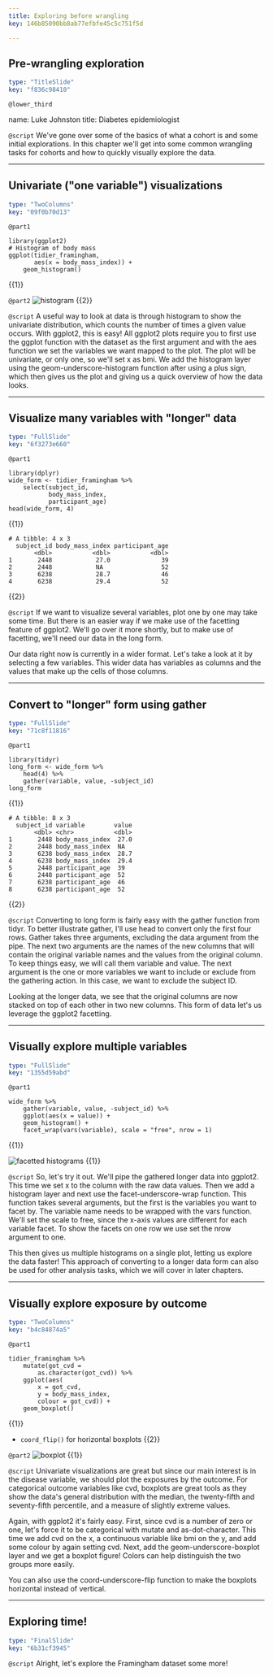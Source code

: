 ```yaml
---
title: Exploring before wrangling
key: 146b85090bb8ab77efbfe45c5c751f5d

---
```

## Pre-wrangling exploration

```yaml
type: "TitleSlide"
key: "f836c98410"
```

`@lower_third`

name: Luke Johnston
title: Diabetes epidemiologist


`@script`
We've gone over some of the basics of what a cohort is and some initial explorations. In this chapter we'll get into some common wrangling tasks for cohorts and how to quickly visually explore the data.


---
## Univariate ("one variable") visualizations

```yaml
type: "TwoColumns"
key: "09f0b70d13"
```

`@part1`
```{r}
library(ggplot2)
# Histogram of body mass
ggplot(tidier_framingham,
       aes(x = body_mass_index)) +
    geom_histogram()
```
{{1}}


`@part2`
![histogram](http://s3.amazonaws.com/assets.datacamp.com/production/repositories/2079/datasets/adcd763375b8bcba52f68c14e34c7ef2c6c2cd33/ch2-v1-histogram.png) {{2}}


`@script`
A useful way to look at data is through histogram to show the univariate distribution, which counts the number of times a given value occurs. With ggplot2, this is easy! All ggplot2 plots require you to first use the ggplot function with the dataset as the first argument and with the aes function we set the variables we want mapped to the plot. The plot will be univariate, or only one, so we'll set x as bmi. We add the histogram layer using the geom-underscore-histogram function after using a plus sign, which then gives us the plot and giving us a quick overview of how the data looks.


---
## Visualize many variables with "longer" data

```yaml
type: "FullSlide"
key: "6f3273e660"
```

`@part1`
```{r}
library(dplyr)
wide_form <- tidier_framingham %>%
    select(subject_id,
           body_mass_index,
           participant_age)
head(wide_form, 4)
```
{{1}}

```
# A tibble: 4 x 3
  subject_id body_mass_index participant_age
       <dbl>           <dbl>           <dbl>
1       2448            27.0              39
2       2448            NA                52
3       6238            28.7              46
4       6238            29.4              52
```
{{2}}


`@script`
If we want to visualize several variables, plot one by one may take some time. But there is an easier way if we make use of the facetting feature of ggplot2. We'll go over it more shortly, but to make use of facetting, we'll need our data in the long form.

Our data right now is currently in a wider format. Let's take a look at it by selecting a few variables. This wider data has variables as columns and the values that make up the cells of those columns.


---
## Convert to "longer" form using gather

```yaml
type: "FullSlide"
key: "71c8f11816"
```

`@part1`
```{r}
library(tidyr)
long_form <- wide_form %>%
    head(4) %>%
    gather(variable, value, -subject_id)
long_form
```
{{1}}

```
# A tibble: 8 x 3
  subject_id variable        value
       <dbl> <chr>           <dbl>
1       2448 body_mass_index  27.0
2       2448 body_mass_index  NA  
3       6238 body_mass_index  28.7
4       6238 body_mass_index  29.4
5       2448 participant_age  39  
6       2448 participant_age  52  
7       6238 participant_age  46  
8       6238 participant_age  52  
``` 
{{2}}


`@script`
Converting to long form is fairly easy with the gather function from tidyr. To better illustrate gather, I'll use head to convert only the first four rows. Gather takes three arguments, excluding the data argument from the pipe. The next two arguments are the names of the new columns that will contain the original variable names and the values from the original column. To keep things easy, we will call them variable and value. The next argument is the one or more variables we want to include or exclude from the gathering action. In this case, we want to exclude the subject ID.

Looking at the longer data, we see that the original columns are now stacked on top of each other in two new columns. This form of data let's us leverage the ggplot2 facetting.


---
## Visually explore multiple variables

```yaml
type: "FullSlide"
key: "1355d59abd"
```

`@part1`
```{r}
wide_form %>%
    gather(variable, value, -subject_id) %>%
    ggplot(aes(x = value)) +
    geom_histogram() +
    facet_wrap(vars(variable), scale = "free", nrow = 1)
``` 
{{1}}

![facetted histograms](http://assets.datacamp.com/production/repositories/2079/datasets/2acc30ca29c22a921db27611193a3a0363d075fa/ch2-v1-two-histograms.png) {{1}}


`@script`
So, let's try it out. We'll pipe the gathered longer data into ggplot2. This time we set x to the column with the raw data values. Then we add a histogram layer and next use the facet-underscore-wrap function. This function takes several arguments, but the first is the variables you want to facet by. The variable name needs to be wrapped with the vars function. We'll set the scale to free, since the x-axis values are different for each variable facet. To show the facets on one row we use set the nrow argument to one.

This then gives us multiple histograms on a single plot, letting us explore the data faster! This approach of converting to a longer data form can also be used for other analysis tasks, which we will cover in later chapters.


---
## Visually explore exposure by outcome

```yaml
type: "TwoColumns"
key: "b4c84874a5"
```

`@part1`
```{r}
tidier_framingham %>%
    mutate(got_cvd = 
    	as.character(got_cvd)) %>%
    ggplot(aes(
    	x = got_cvd,
		y = body_mass_index,
        colour = got_cvd)) +
    geom_boxplot()
```
{{1}}

- `coord_flip()` for horizontal boxplots {{2}}


`@part2`
![boxplot](http://assets.datacamp.com/production/repositories/2079/datasets/c308d6402f6f198ed55bbba3579d4446e2ba4fe0/ch2-v1-boxplot.png) {{1}}


`@script`
Univariate visualizations are great but since our main interest is in the disease variable, we should plot the exposures by the outcome. For categorical outcome variables like cvd, boxplots are great tools as they show the data's general distribution with the median, the twenty-fifth and seventy-fifth percentile, and a measure of slightly extreme values.

Again, with ggplot2 it's fairly easy. First, since cvd is a number of zero or one, let's force it to be categorical with mutate and as-dot-character. This time we add cvd on the x, a continuous variable like bmi on the y, and add some colour by again setting cvd. Next, add the geom-underscore-boxplot layer and we get a boxplot figure! Colors can help distinguish the two groups more easily. 

You can also use the coord-underscore-flip function to make the boxplots horizontal instead of vertical.


---
## Exploring time!

```yaml
type: "FinalSlide"
key: "6b31cf3945"
```

`@script`
Alright, let's explore the Framingham dataset some more!

